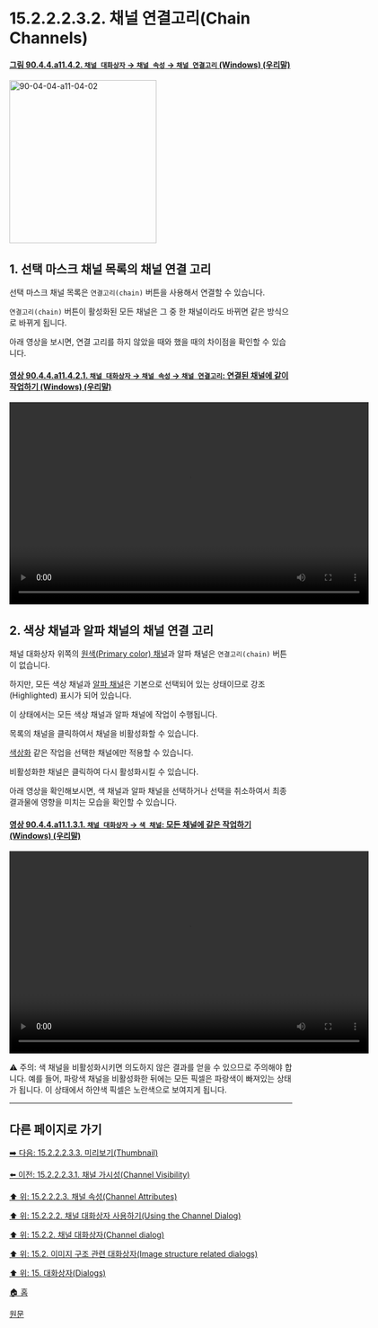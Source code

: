 # 15.2.2.2.3.2. 채널 연결고리(Chain Channels)

<a id="90-04-04-a11-04-02"></a>

#### [그림 90.4.4.a11.4.2. `채널 대화상자` → `채널 속성` → `채널 연결고리` (Windows) (우리말)](./90-04-0004-channels.md#90-04-04-a11-04-02)
<img width="262" height="290" alt="90-04-04-a11-04-02" src="https://github.com/wonder13662/gimp/assets/15767104/7fdf9f5d-25e8-4924-aa1a-b015db42cda8" />

<a id="15-02-02-02-03-02-s1"></a>

## 1. 선택 마스크 채널 목록의 채널 연결 고리

선택 마스크 채널 목록은 `연결고리(chain)` 버튼을 사용해서 연결할 수 있습니다.

`연결고리(chain)` 버튼이 활성화된 모든 채널은 그 중 한 채널이라도 바뀌면 같은 방식으로 바뀌게 됩니다.

아래 영상을 보시면, 연결 고리를 하지 않았을 때와 했을 때의 차이점을 확인할 수 있습니다.

<a id="90-04-04-a11-04-02-01"></a>

#### [영상 90.4.4.a11.4.2.1. `채널 대화상자` → `채널 속성` → `채널 연결고리`: 연결된 채널에 같이 작업하기 (Windows) (우리말)](./90-04-0004-channels.md#90-04-04-a11-04-02-01)
<video controls="controls" width="640" height="360" src="https://github.com/wonder13662/gimp/assets/15767104/038cea3c-8ce3-4b2e-989a-eafb139009fb"></video>

<a id="15-02-02-02-03-02-s2"></a>

## 2. 색상 채널과 알파 채널의 채널 연결 고리 

채널 대화상자 위쪽의 [원색(Primary color) 채널](./15-02-02-02-01-overview.md#15-02-02-02-01-s1)과 알파 채널은 `연결고리(chain)` 버튼이 없습니다.

하지만, 모든 색상 채널과 [알파 채널](./19-glossaryx-alpha_channel.md)은 기본으로 선택되어 있는 상태이므로 강조(Highlighted) 표시가 되어 있습니다.

이 상태에서는 모든 색상 채널과 알파 채널에 작업이 수행됩니다.

목록의 채널을 클릭하여서 채널을 비활성화할 수 있습니다.

[색상화](./16-08-56-colorize.md) 같은 작업을 선택한 채널에만 적용할 수 있습니다.

비활성화한 채널은 클릭하여 다시 활성화시킬 수 있습니다.

아래 영상을 확인해보시면, 색 채널과 알파 채널을 선택하거나 선택을 취소하여서 최종 결과물에 영향을 미치는 모습을 확인할 수 있습니다.

<a id="90-04-04-a11-01-03-01"></a>

#### [영상 90.4.4.a11.1.3.1. `채널 대화상자` → `색 채널`: 모든 채널에 같은 작업하기 (Windows) (우리말)](./90-04-0004-channels.md#90-04-04-a11-01-03-01)
<video controls="controls" width="640" height="360" src="https://github.com/wonder13662/gimp/assets/15767104/69254f6f-4095-4f67-8f75-ee74714cae57"></video>

⚠️ 주의: 색 채널을 비활성화시키면 의도하지 않은 결과를 얻을 수 있으므로 주의해야 합니다. 예를 들어, 파랑색 채널을 비활성화한 뒤에는 모든 픽셀은 파랑색이 빠져있는 상태가 됩니다. 이 상태에서 하얀색 픽셀은 노란색으로 보여지게 됩니다.

***

## 다른 페이지로 가기

[➡️ 다음: 15.2.2.2.3.3. 미리보기(Thumbnail)](./15-02-02-02-03-03-thumbnail.md)

[⬅️ 이전: 15.2.2.2.3.1. 채널 가시성(Channel Visibility)](./15-02-02-02-03-01-channel_visibility.md)

[⬆️ 위: 15.2.2.2.3. 채널 속성(Channel Attributes)](./15-02-02-02-03-00-channel_attributes.md)

[⬆️ 위: 15.2.2.2. 채널 대화상자 사용하기(Using the Channel Dialog)](./15-02-02-02-00-using_the_channel_dialog.md)

[⬆️ 위: 15.2.2. 채널 대화상자(Channel dialog)](./15-02-02-00-channel_dialog.md)

[⬆️ 위: 15.2. 이미지 구조 관련 대화상자(Image structure related dialogs)](./15-02-00-image-structure-related-dialogs.md)

[⬆️ 위: 15. 대화상자(Dialogs)](./15-00-dialogs.md)

[🏠 홈](./00-home.md)

[원문](https://docs.gimp.org/2.10/ko/gimp-channel-dialog.html#gimp-channel-dialog-using-attributes)